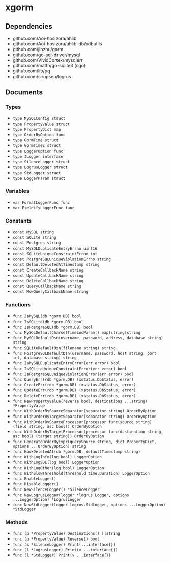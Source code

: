# xgorm

## Dependencies

+ github.com/Aoi-hosizora/ahlib
+ github.com/Aoi-hosizora/ahlib-db/xdbutils
+ github.com/jinzhu/gorm
+ github.com/go-sql-driver/mysql
+ github.com/VividCortex/mysqlerr
+ github.com/mattn/go-sqlite3 (cgo)
+ github.com/lib/pq
+ github.com/sirupsen/logrus

## Documents

### Types

+ `type MySQLConfig struct`
+ `type PropertyValue struct`
+ `type PropertyDict map`
+ `type OrderByOption func`
+ `type GormTime struct`
+ `type GormTime2 struct`
+ `type LoggerOption func`
+ `type ILogger interface`
+ `type SilenceLogger struct`
+ `type LogrusLogger struct`
+ `type StdLogger struct`
+ `type LoggerParam struct`

### Variables

+ `var FormatLoggerFunc func`
+ `var FieldifyLoggerFunc func`

### Constants

+ `const MySQL string`
+ `const SQLite string`
+ `const Postgres string`
+ `const MySQLDuplicateEntryErrno uint16`
+ `const SQLiteUniqueConstraintErrno int`
+ `const PostgreSQLUniqueViolationErrno string`
+ `const DefaultDeletedAtTimestamp string`
+ `const CreateCallbackName string`
+ `const UpdateCallbackName string`
+ `const DeleteCallbackName string`
+ `const QueryCallbackName string`
+ `const RowQueryCallbackName string`

### Functions

+ `func IsMySQL(db *gorm.DB) bool`
+ `func IsSQLite(db *gorm.DB) bool`
+ `func IsPostgreSQL(db *gorm.DB) bool`
+ `func MySQLDefaultCharsetTimeLocParam() map[string]string`
+ `func MySQLDefaultDsn(username, password, address, database string) string`
+ `func SQLiteDefaultDsn(filename string) string`
+ `func PostgreSQLDefaultDsn(username, password, host string, port int, database string) string`
+ `func IsMySQLDuplicateEntryError(err error) bool`
+ `func IsSQLiteUniqueConstraintError(err error) bool`
+ `func IsPostgreSQLUniqueViolationError(err error) bool`
+ `func QueryErr(rdb *gorm.DB) (xstatus.DbStatus, error)`
+ `func CreateErr(rdb *gorm.DB) (xstatus.DbStatus, error)`
+ `func UpdateErr(rdb *gorm.DB) (xstatus.DbStatus, error)`
+ `func DeleteErr(rdb *gorm.DB) (xstatus.DbStatus, error)`
+ `func NewPropertyValue(reverse bool, destinations ...string) *PropertyValue`
+ `func WithOrderBySourceSeparator(separator string) OrderByOption`
+ `func WithOrderByTargetSeparator(separator string) OrderByOption`
+ `func WithOrderBySourceProcessor(processor func(source string) (field string, asc bool)) OrderByOption`
+ `func WithOrderByTargetProcessor(processor func(destination string, asc bool) (target string)) OrderByOption`
+ `func GenerateOrderByExpr(querySource string, dict PropertyDict, options ...OrderByOption) string`
+ `func HookDeletedAt(db *gorm.DB, defaultTimestamp string)`
+ `func WithLogInfo(log bool) LoggerOption`
+ `func WithLogSQL(log bool) LoggerOption`
+ `func WithLogOther(log bool) LoggerOption`
+ `func WithSlowThreshold(threshold time.Duration) LoggerOption`
+ `func EnableLogger()`
+ `func DisableLogger()`
+ `func NewSilenceLogger() *SilenceLogger`
+ `func NewLogrusLogger(logger *logrus.Logger, options ...LoggerOption) *LogrusLogger`
+ `func NewStdLogger(logger logrus.StdLogger, options ...LoggerOption) *StdLogger`

### Methods

+ `func (p *PropertyValue) Destinations() []string`
+ `func (p *PropertyValue) Reverse() bool`
+ `func (s *SilenceLogger) Print(...interface{})`
+ `func (l *LogrusLogger) Print(v ...interface{})`
+ `func (l *StdLogger) Print(v ...interface{})`
